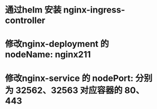 # 通过helm 安装 nginx-ingress-controller
# 修改nginx-deployment 的 nodeName: nginx211
# 修改nginx-service 的 nodePort: 分别为 32562、32563 对应容器的 80、443
